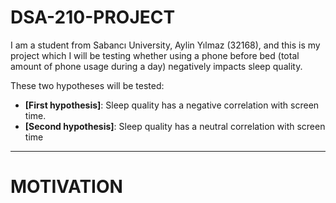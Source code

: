 # DSA-210-PROJECT
I am a student from Sabancı University, Aylin Yılmaz (32168), and this is my project which I will be testing whether using a phone before bed (total amount of phone usage during a day) negatively impacts sleep quality.

These two hypotheses will be tested:
- **[First hypothesis]**: Sleep quality has a negative correlation with screen time.
- **[Second hypothesis]**: Sleep quality has a neutral correlation with screen time

---


# MOTIVATION
